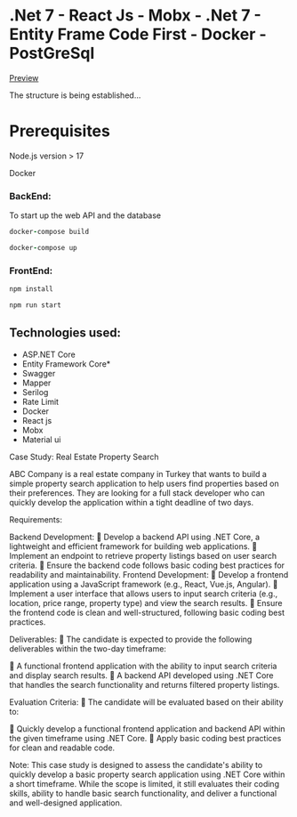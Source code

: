 # .Net 7 - React Js - Mobx - .Net 7 - Entity Frame Code First - Docker - PostGreSql

[Preview](https://www.youtube.com/watch?v=Zx-ySXWaZP4)


The structure is being established...
# Prerequisites
Node.js version > 17

Docker

 
  ### BackEnd:
   To start up the web API and the database
   
   ```ruby
   docker-compose build
   ```
   ```ruby
   docker-compose up
   ``` 

  ### FrontEnd:

  ```ruby
  npm install
  ```

  ```ruby
  npm run start
  ```

  ## Technologies used:

* ASP.NET Core
* Entity Framework Core*
* Swagger
* Mapper
* Serilog
* Rate Limit
* Docker
* React js
* Mobx
* Material ui

Case Study: Real Estate Property Search

ABC Company is a real estate company in Turkey that wants to build a simple property search application
to help users find properties based on their preferences. They are looking for a full stack developer who
can quickly develop the application within a tight deadline of two days.

Requirements:

Backend Development:
 Develop a backend API using .NET Core, a lightweight and efficient framework for building web
applications.
 Implement an endpoint to retrieve property listings based on user search criteria.
 Ensure the backend code follows basic coding best practices for readability and maintainability.
Frontend Development:
 Develop a frontend application using a JavaScript framework (e.g., React, Vue.js, Angular).
 Implement a user interface that allows users to input search criteria (e.g., location, price range,
property type) and view the search results.
 Ensure the frontend code is clean and well-structured, following basic coding best practices.

Deliverables:
 The candidate is expected to provide the following deliverables within the two-day timeframe:

 A functional frontend application with the ability to input search criteria and display search
results.
 A backend API developed using .NET Core that handles the search functionality and returns
filtered property listings.

Evaluation Criteria:
 The candidate will be evaluated based on their ability to:

 Quickly develop a functional frontend application and backend API within the given timeframe
using .NET Core.
 Apply basic coding best practices for clean and readable code.

Note: This case study is designed to assess the candidate&#39;s ability to quickly develop a basic property
search application using .NET Core within a short timeframe. While the scope is limited, it still evaluates
their coding skills, ability to handle basic search functionality, and deliver a functional and well-designed
application.
